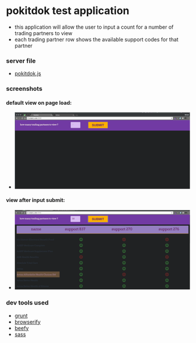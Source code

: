 # pokitdok test application
- this application will allow the user to input a count for a number of trading partners to view
- each trading partner row shows the available support codes for that partner

### server file
- [pokitdok.js](https://github.com/mmcgraw73/project_x/blob/pokitdok/pokitdok.js)

### screenshots
#### default view on page load:
+ ![alt tag](img/pokitdok-default-view.png)
#### view after input submit:
+ ![alt tag](img/pokitdok-50.png)

### dev tools used
+ [grunt](http://gruntjs.com/)
+ [browserify](http://browserify.org/)
+ [beefy](http://didact.us/beefy/)
+ [sass](http://sass-lang.com/)
